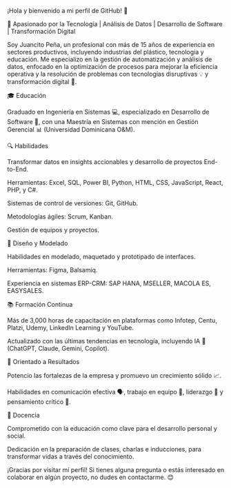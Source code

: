 ¡Hola y bienvenido a mi perfil de GitHub! 🌟

🚀 Apasionado por la Tecnología | Análisis de Datos | Desarrollo de Software | Transformación Digital

Soy Juancito Peña, un profesional con más de 15 años de experiencia en sectores productivos, incluyendo industrias del plástico, tecnología y educación. Me especializo en la gestión de automatización y análisis de datos, enfocado en la optimización de procesos para mejorar la eficiencia operativa y la resolución de problemas con tecnologías disruptivas 💡 y transformación digital 🚀.

🎓 Educación

Graduado en Ingeniería en Sistemas 💻, especializado en Desarrollo de Software 💾, con una Maestría en Sistemas con mención en Gestión Gerencial 📊 (Universidad Dominicana O&M).

🔍 Habilidades

Transformar datos en insights accionables y desarrollo de proyectos End-to-End.

Herramientas: Excel, SQL, Power BI, Python, HTML, CSS, JavaScript, React, PHP, y C#.

Sistemas de control de versiones: Git, GitHub.

Metodologías ágiles: Scrum, Kanban.

Gestión de equipos y proyectos.

🎨 Diseño y Modelado

Habilidades en modelado, maquetado y prototipado de interfaces.

Herramientas: Figma, Balsamiq.

Experiencia en sistemas ERP-CRM: SAP HANA, MSELLER, MACOLA ES, EASYSALES.

📚 Formación Continua

Más de 3,000 horas de capacitación en plataformas como Infotep, Centu, Platzi, Udemy, LinkedIn Learning y YouTube.

Actualizado con las últimas tendencias en tecnología, incluyendo IA 🤖 (ChatGPT, Claude, Gemini, Copilot).

🎯 Orientado a Resultados

Potencio las fortalezas de la empresa y promuevo un crecimiento sólido 📈.

Habilidades en comunicación efectiva 🗣️, trabajo en equipo 🤝, liderazgo 🦸 y pensamiento crítico 💭.

🌟 Docencia

Comprometido con la educación como clave para el desarrollo personal y social.

Dedicación en la preparación de clases, charlas e inducciones, para transformar vidas a través del conocimiento.

¡Gracias por visitar mi perfil! Si tienes alguna pregunta o estás interesado en colaborar en algún proyecto, no dudes en contactarme. 😊
